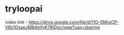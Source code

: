 # tryloopai
video link - https://drive.google.com/file/d/11O-SNhoCP-VRz1OxaeJM84mfyK7RiDyc/view?usp=sharing
